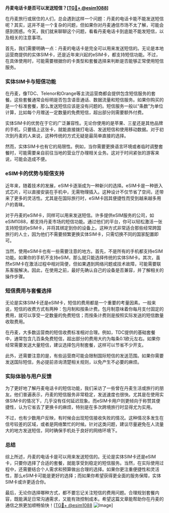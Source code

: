 **丹麦电话卡是否可以发送短信？[[TG💪+ @esim1088](https://t.me/s/esim1088)]**

在丹麦旅行或居住的人们，总会遇到这样一个问题：丹麦的电话卡能不能发送短信呢？其实，这并不是一个复杂的问题，但如果你对丹麦通信市场不太了解，可能会感到困惑。今天，我们就来聊聊这个问题，看看丹麦电话卡到底能不能发短信，以及相关的注意事项。

首先，我们需要明确一点：丹麦的电话卡是完全可以用来发送短信的。无论是本地运营商提供的实体SIM卡，还是近年来兴起的eSIM卡，都支持短信功能。不过，在具体使用时，可能需要根据你的卡类型和套餐选择来判断是否能够正常使用短信服务。

### 实体SIM卡与短信功能

在丹麦，像TDC、Telenor和Orange等主流运营商都会提供包含短信服务的套餐。这些套餐通常会标明是否包含语音通话、数据流量和短信服务。如果你购买的是一个标准套餐，那么发送短信应该是没有问题的。短信服务一般以“条数”为单位计算，比如每个月赠送一定数量的免费短信，超出部分则需要额外付费。

实体SIM卡的优势在于它的广泛兼容性。无论你使用的是苹果、三星还是其他品牌的手机，只要插上这张卡，就能直接拨打电话、发送短信和使用移动数据。对于初次到丹麦的人来说，这种传统的方式无疑是最简单直接的选择。

然而，实体SIM卡也有它的局限性。例如，当你需要更换语言环境或者临时调整套餐时，可能需要亲自前往当地的营业厅办理相关业务。这对于时间紧张的游客来说，可能会造成不便。

### eSIM卡的优势与短信支持

近年来，随着技术的发展，eSIM卡逐渐成为一种新兴的选择。eSIM卡是一种嵌入式芯片，可以直接安装在手机中，无需物理插入。这种设计不仅节省了空间，还带来了更多的灵活性。尤其是在国际旅行时，eSIM卡因其便捷性而受到越来越多用户的青睐。

对于丹麦的eSIM卡，同样可以用来发送短信。许多提供eSIM服务的公司，如eSIM1088，都支持丹麦市场的短信功能。通过他们的平台，你可以轻松激活一张支持短信的eSIM卡，并将其绑定到你的设备上。这种方式非常适合那些经常跨国旅行的人士，因为他们不需要频繁更换实体SIM卡，只需切换不同的国家配置即可。

当然，使用eSIM卡也有一些需要注意的地方。首先，不是所有的手机都支持eSIM功能。如果你的手机不支持eSIM，那么就只能选择传统的实体SIM卡。其次，虽然eSIM卡在激活过程中相对简便，但如果遇到网络问题或技术故障，可能需要联系客服解决。因此，在使用之前，最好先确认自己的设备是否兼容，并了解相关的操作步骤。

### 短信费用与套餐选择

无论是实体SIM卡还是eSIM卡，短信的费用都是一个重要的考量因素。一般来说，短信的收费方式有两种：包月制和按条计费。包月制意味着你每月支付固定的费用，就可以享受一定数量的免费短信；而按条计费则是按照实际发送的短信数量收取费用。

在丹麦，大多数运营商的短信收费标准相对合理。例如，TDC提供的基础套餐中，通常包含几百条免费短信，超出部分的费用大约为每条0.1欧元左右。如果你经常需要发送大量短信，建议选择包月制套餐，这样可以节省不少开支。

此外，还需要注意的是，有些运营商可能会限制国际短信的发送范围。如果你需要发送国际短信，务必提前咨询清楚相关规则，以免产生不必要的麻烦。

### 实际体验与用户反馈

为了更好地了解丹麦电话卡的短信功能，我们采访了一些曾在丹麦生活或旅行的朋友。他们普遍表示，丹麦的短信服务非常稳定，发送速度也很快。尤其是在使用实体SIM卡的情况下，几乎没有任何延迟现象。而eSIM卡用户则更倾向于称赞其便捷性，认为它省去了更换卡的麻烦，特别是在多次跨境旅行时显得尤为实用。

不过，也有少数用户反映，有时候会出现短信接收失败的情况。这种情况多发生在信号较差的区域，或者是网络繁忙的时候。针对这类问题，建议尽量避免在人流量大的地方发送短信，同时确保手机处于良好的网络环境下。

### 总结

综上所述，丹麦的电话卡是可以用来发送短信的。无论是实体SIM卡还是eSIM卡，只要你选择了合适的套餐，就能享受到稳定的短信服务。当然，在实际使用过程中，还需要结合个人需求和预算做出合理的选择。如果你更注重便捷性和灵活性，那么eSIM卡可能是更好的选择；而如果你希望获得更全面的服务保障，实体SIM卡或许更适合你。

最后，无论你选择哪种方式，都不要忘记关注短信的费用问题。合理规划套餐内容，既能满足日常沟通需求，又能有效控制成本。希望这篇文章能帮助你在丹麦的通信之旅更加顺畅愉快！[[TG💪+ @esim1088](https://t.me/s/esim1088) ![Image](https://i.postimg.cc/4NQfJmqS/Snipaste-2025-05-13-00-14-12.png)]